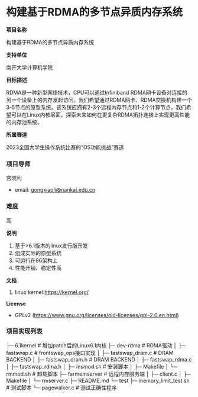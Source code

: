 # 构建基于RDMA的多节点异质内存系统
**项目名称**

构建基于RDMA的多节点异质内存系统

**支持单位**

南开大学计算机学院

**目标描述**

RDMA是一种新型网络技术，CPU可以通过Infiniband RDMA网卡设备对连接的另一个设备上的内存发起访问。我们希望通过RDMA网卡、RDMA交换机构建一个3-5节点的原型系统。该系统应拥有2-3个远程内存节点和1-2个计算节点，我们希望可以在Linux内核层面，探索未来如何在更复杂RDMA拓扑连接上实现更高性能的内存池系统。

**所属赛道**

2023全国大学生操作系统比赛的“OS功能挑战”赛道

### 项目导师

宫晓利
- email: gongxiaoli@nankai.edu.cn 


### 难度

高

**说明**
1. 基于>6.1版本的linux发行版开发
2. 组成实际的原型系统
3. 可运行在86架构上
4. 性能开销、稳定性高

**文档**
1. linux kernel:https://kernel.org/

**License**
- GPLv2 (https://www.gnu.org/licenses/old-licenses/gpl-2.0.en.html)

### 项目实现列表

├─ 6.1kernel        # 增加patch后的Linux6.1内核
├─ dev-rdma         # RDMA驱动
│  ├─ fastswap.c    # frontswap_ops接口实现
│  ├─ fastswap_dram.c   # DRAM BACKEND
│  ├─ fastswap_dram.h   # DRAM BACKEND
│  ├─ fastswap_rdma.c
│  ├─ fastswap_rdma.h
│  ├─ insmod.sh     # 安装脚本
│  ├─ Makefile
│  └─ rmmod.sh      # 卸载脚本
├─ farmemserver     # 远程内存服务端
│  ├─ client.c
│  ├─ Makefile
│  └─ rmserver.c
├─ README.md
└─ test
   ├─ memory_limit_test.sh  # 测试脚本
   └─ pagewalker.c      # 测试正确性程序